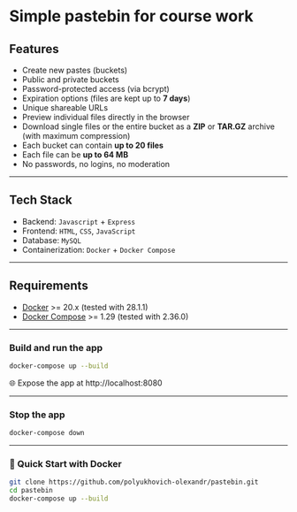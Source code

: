 # Simple pastebin for course work

## Features

- Create new pastes (buckets)  
- Public and private buckets  
- Password-protected access (via bcrypt)  
- Expiration options (files are kept up to **7 days**)  
- Unique shareable URLs  
- Preview individual files directly in the browser  
- Download single files or the entire bucket as a **ZIP** or **TAR.GZ** archive (with maximum compression)  
- Each bucket can contain **up to 20 files**  
- Each file can be **up to 64 MB**  
- No passwords, no logins, no moderation  

---

## Tech Stack

- Backend: `Javascript` + `Express`
- Frontend: `HTML`, `CSS`, `JavaScript`
- Database: `MySQL`
- Containerization: `Docker` + `Docker Compose`

---

## Requirements

- [Docker](https://www.docker.com/) >= 20.x (tested with 28.1.1)
- [Docker Compose](https://docs.docker.com/compose/) >= 1.29 (tested with 2.36.0)

---

### **Build and run the app**

```bash
docker-compose up --build
```

🌐 Expose the app at http://localhost:8080

---

### **Stop the app**
```bash
docker-compose down
```

---

### **🐳 Quick Start with Docker**
```bash
git clone https://github.com/polyukhovich-olexandr/pastebin.git
cd pastebin
docker-compose up --build
```